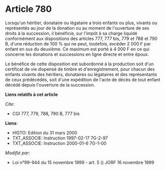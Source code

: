 # Article 780

Lorsqu'un héritier, donataire ou légataire a trois enfants ou plus, vivants ou représentés au jour de la donation ou au
moment de l'ouverture de ses droits à la succession, il bénéficie, sur l'impôt à sa charge liquidé conformément aux
dispositions des articles 777, 777 bis, 779 et 788 et 790 B, d'une réduction de 100 % qui ne peut, toutefois, excéder 2 000 F
par enfant en sus du deuxième. Ce maximum est porté à 4 000 F en ce qui concerne les donations et successions en ligne
directe et entre époux.

Le bénéfice de cette disposition est subordonné à la production soit d'un certificat de vie dispensé de timbre et
d'enregistrement, pour chacun des enfants vivants des héritiers, donataires ou légataires et des représentants de ceux
prédécédés, soit d'une expédition de l'acte de décès de tout enfant décédé depuis l'ouverture de la succession.

**Liens relatifs à cet article**

_Cite_:

  - CGI 777, 779, 788, 790 B, 777 bis

**Liens**:

  - HISTO: Edition du 31 mars 2000
  - TXT_ASSOCIE: Instruction 1997-02-17 7G-2-97
  - TXT_ASSOCIE: Instruction 2000-01-6 7G-1-00

_Modifié par_:

  - Loi n°99-944 du 15 novembre 1999 - art. 5 () JORF 16 novembre 1999
